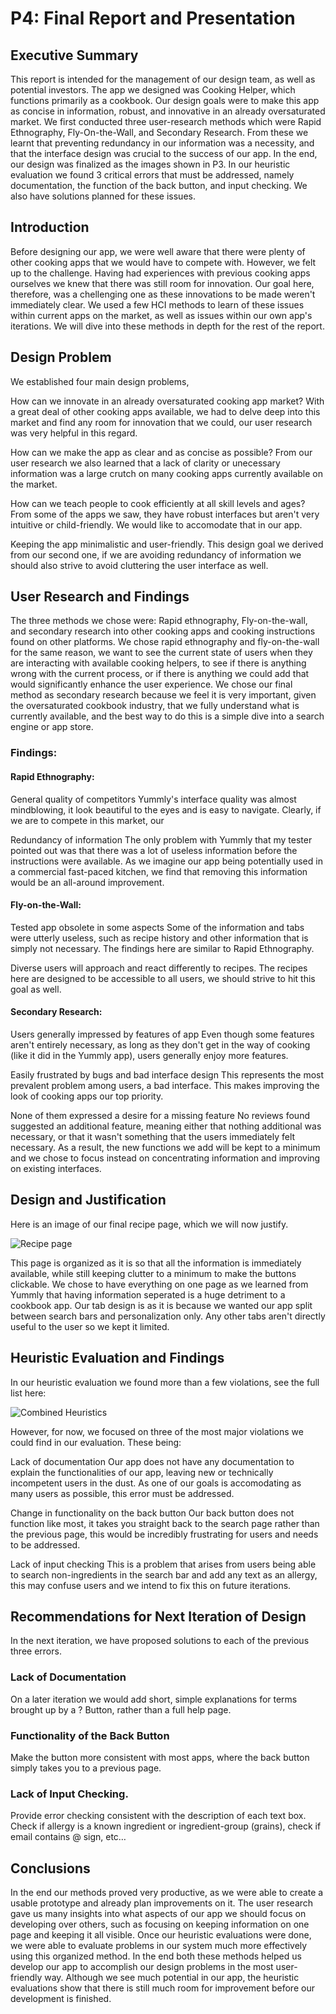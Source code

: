 # P4: Final Report and Presentation

## Executive Summary

This report is intended for the management of our design team, as well as potential investors. The app we designed was Cooking Helper, which functions primarily as a cookbook. Our design goals were to make this app as concise in information, robust, and innovative in an already oversaturated market. We first conducted three user-research methods which were Rapid Ethnography, Fly-On-the-Wall, and Secondary Research. From these we learnt that preventing redundancy in our information was a necessity, and that the interface design was crucial to the success of our app. In the end, our design was finalized as the images shown in P3. In our heuristic evaluation we found 3 critical errors that must be addressed, namely documentation, the function of the back button, and input checking. We also have solutions planned for these issues. 

## Introduction

Before designing our app, we were well aware that there were plenty of other cooking apps that we would have to compete with. However, we felt up to the challenge. Having had experiences with previous cooking apps ourselves we knew that there was still room for innovation. Our goal here, therefore, was a chellenging one as these innovations to be made weren't immediately clear. We used a few HCI methods to learn of these issues within current apps on the market, as well as issues within our own app's iterations. We will dive into these methods in depth for the rest of the report.

## Design Problem

We established four main design problems, 

How can we innovate in an already oversaturated cooking app market?
  With a great deal of other cooking apps available, we had to delve deep into this market and find any room for innovation that we could, our user research was very helpful in this regard.

How can we make the app as clear and as concise as possible?
  From our user research we also learned that a lack of clarity or unecessary information was a large crutch on many cooking apps currently available on the market.

How can we teach people to cook efficiently at all skill levels and ages?
  From some of the apps we saw, they have robust interfaces but aren't very intuitive or child-friendly. We would like to accomodate that in our app.

Keeping the app minimalistic and user-friendly.
  This design goal we derived from our second one, if we are avoiding redundancy of information we should also strive to avoid cluttering the user interface as well. 

## User Research and Findings

The three methods we chose were: Rapid ethnography, Fly-on-the-wall, and secondary research into other cooking apps and cooking instructions found on other platforms. We chose rapid ethnography and fly-on-the-wall for the same reason, we want to see the current state of users when they are interacting with available cooking helpers, to see if there is anything wrong with the current process, or if there is anything we could add that would significantly enhance the user experience. We chose our final method as secondary research because we feel it is very important, given the oversaturated cookbook industry, that we fully understand what is currently available, and the best way to do this is a simple dive into a search engine or app store.

### Findings:

#### Rapid Ethnography:

General quality of competitors
  Yummly's interface quality was almost mindblowing, it look beautiful to the eyes and is easy to navigate. Clearly, if we are to compete in this market, our 

Redundancy of information
  The only problem with Yummly that my tester pointed out was that there was a lot of useless information before the instructions were available. As we imagine our app being potentially used in a commercial fast-paced kitchen, we find that removing this information would be an all-around improvement.

#### Fly-on-the-Wall:

Tested app obsolete in some aspects
  Some of the information and tabs were utterly useless, such as recipe history and other information that is simply not necessary. The findings here are similar to Rapid Ethnography.

Diverse users will approach and react differently to recipes.
  The recipes here are designed to be accessible to all users, we should strive to hit this goal as well.

#### Secondary Research:

Users generally impressed by features of app
  Even though some features aren't entirely necessary, as long as they don't get in the way of cooking (like it did in the Yummly app), users generally enjoy more features.

Easily frustrated by bugs and bad interface design
  This represents the most prevalent problem among users, a bad interface. This makes improving the look of cooking apps our top priority.

None of them expressed a desire for a missing feature
  No reviews found suggested an additional feature, meaning either that nothing additional was necessary, or that it wasn't something that the users immediately felt necessary. As a result, the new functions we add will be kept to a minimum and we chose to focus instead on concentrating information and improving on existing interfaces.

## Design and Justification

Here is an image of our final recipe page, which we will now justify.

![](https://raw.githubusercontent.com/mpowa705/mpowa705.github.io/master/images/alex3.png "Recipe page")

This page is organized as it is so that all the information is immediately available, while still keeping clutter to a minimum to make the buttons clickable. We chose to have everything on one page as we learned from Yummly that having information seperated is a huge detriment to a cookbook app. Our tab design is as it is because we wanted our app split between search bars and personalization only. Any other tabs aren't directly useful to the user so we kept it limited.

## Heuristic Evaluation and Findings

In our heuristic evaluation we found more than a few violations, see the full list here:

![](https://raw.githubusercontent.com/mpowa705/mpowa705.github.io/master/images/combinedheuristic.png "Combined Heuristics")

However, for now, we focused on three of the most major violations we could find in our evaluation. These being:

Lack of documentation
  Our app does not have any documentation to explain the functionalities of our app, leaving new or technically incompetent users in the dust. As one of our goals is accomodating as many users as possible, this error must be addressed.

Change in functionality on the back button
  Our back button does not function like most, it takes you straight back to the search page rather than the previous page, this would be incredibly frustrating for users and needs to be addressed.

Lack of input checking
  This is a problem that arises from users being able to search non-ingredients in the search bar and add any text as an allergy, this may confuse users and we intend to fix this on future iterations.

## Recommendations for Next Iteration of Design

In the next iteration, we have proposed solutions to each of the previous three errors.

### Lack of Documentation

On a later iteration we would add short, simple explanations for terms brought up by a ? Button, rather than a full help page. 

### Functionality of the Back Button

Make the button more consistent with most apps, where the back button simply takes you to a previous page.

### Lack of Input Checking.

Provide error checking consistent with the description of each text box. Check if allergy is a known ingredient or ingredient-group (grains), check if email contains @ sign, etc…

## Conclusions

In the end our methods proved very productive, as we were able to create a usable prototype and already plan improvements on it. The user research gave us many insights into what aspects of our app we should focus on developing over others, such as focusing on keeping information on one page and keeping it all visible. Once our heuristic evaluations were done, we were able to evaluate problems in our system much more effectively using this organized method. In the end both these methods helped us develop our app to accomplish our design problems in the most user-friendly way. Although we see much potential in our app, the heuristic evaluations show that there is still much room for improvement before our development is finished.
